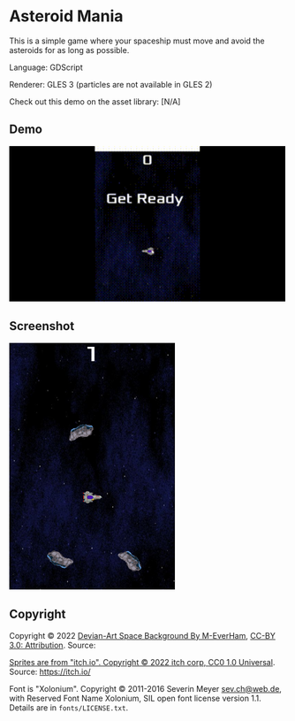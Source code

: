 # Asteroid Mania

This is a simple game where your spaceship must move
and avoid the asteroids for as long as possible.

Language: GDScript

Renderer: GLES 3 (particles are not available in GLES 2)

Check out this demo on the asset library: [N/A]

## Demo

<img width="500px" src="Spaceship_demo.gif">

## Screenshot 

<img width="300px" src="asteroid_mania.png">

## Copyright
Copyright &copy; 2022 [Devian-Art Space Background By M-EverHam](https://www.deviantart.com/m-everham/art/Pixel-Space-BG-311101538), [CC-BY 3.0: Attribution](http://creativecommons.org/licenses/by/3.0/). Source: <a href="https://www.deviantart.com/m-everham/art/Pixel-Space-BG-311101538">

Sprites are from "itch.io". Copyright © 2022 itch corp, [CC0 1.0 Universal](http://creativecommons.org/publicdomain/zero/1.0/). 
Source: https://itch.io/

Font is "Xolonium". Copyright &copy; 2011-2016 Severin Meyer <sev.ch@web.de>, with Reserved Font Name Xolonium, SIL open font license version 1.1. Details are in `fonts/LICENSE.txt`.
